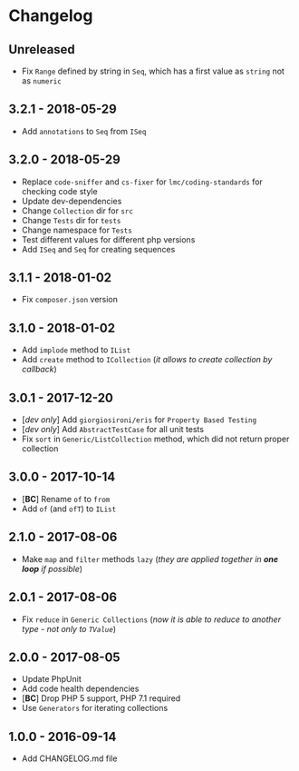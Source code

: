# Changelog

<!-- There is always Unreleased section on the top. Subsections (Add, Changed, Fix, Removed) should be Add as needed. -->
## Unreleased
- Fix `Range` defined by string in `Seq`, which has a first value as `string` not as `numeric`

## 3.2.1 - 2018-05-29
- Add `annotations` to `Seq` from `ISeq`

## 3.2.0 - 2018-05-29
- Replace `code-sniffer` and `cs-fixer` for `lmc/coding-standards` for checking code style
- Update dev-dependencies
- Change `Collection` dir for `src`
- Change `Tests` dir for `tests`
- Change namespace for `Tests`
- Test different values for different php versions
- Add `ISeq` and `Seq` for creating sequences

## 3.1.1 - 2018-01-02
- Fix `composer.json` version

## 3.1.0 - 2018-01-02
- Add `implode` method to `IList`
- Add `create` method to `ICollection` (_it allows to create collection by callback_)

## 3.0.1 - 2017-12-20
- [_dev only_] Add `giorgiosironi/eris` for `Property Based Testing`
- [_dev only_] Add `AbstractTestCase` for all unit tests
- Fix `sort` in `Generic/ListCollection` method, which did not return proper collection 

## 3.0.0 - 2017-10-14
- [**BC**] Rename `of` to `from`
- Add `of` (and `ofT`) to `IList`

## 2.1.0 - 2017-08-06
- Make `map` and `filter` methods `lazy` (_they are applied together in **one loop** if possible_)

## 2.0.1 - 2017-08-06
- Fix `reduce` in `Generic Collections` (_now it is able to reduce to another type - not only to `TValue`_)

## 2.0.0 - 2017-08-05
- Update PhpUnit
- Add code health dependencies
- [**BC**] Drop PHP 5 support, PHP 7.1 required
- Use `Generators` for iterating collections

## 1.0.0 - 2016-09-14
- Add CHANGELOG.md file
